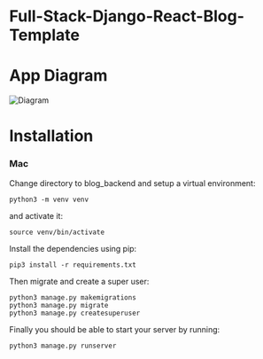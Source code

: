 # Full-Stack-Django-React-Blog-Template

<h1>App Diagram</h1>

![Diagram](https://github.com/iButcat/Full-Stack-Django-React-Blog-Template/blob/master/blog-app.png)

<h1>Installation</h1>

<h3>Mac</h3>

Change directory to blog_backend and setup a virtual environment:

```
python3 -m venv venv 
```

and activate it:

```
source venv/bin/activate
```

Install the dependencies using pip:

```
pip3 install -r requirements.txt
```

Then migrate and create a super user: 

```
python3 manage.py makemigrations 
python3 manage.py migrate
python3 manage.py createsuperuser
```

Finally you should be able to start your server by running:

```
python3 manage.py runserver
```


